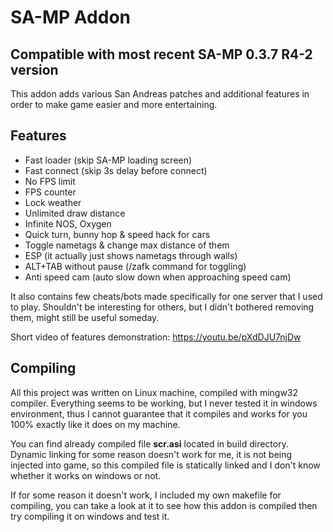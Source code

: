 # SA-MP Addon
## Compatible with most recent SA-MP 0.3.7 R4-2 version

This addon adds various San Andreas patches and additional features in order to make game easier and more entertaining.

## Features

- Fast loader (skip SA-MP loading screen)
- Fast connect (skip 3s delay before connect)
- No FPS limit
- FPS counter
- Lock weather
- Unlimited draw distance
- Infinite NOS, Oxygen
- Quick turn, bunny hop & speed hack for cars
- Toggle nametags & change max distance of them
- ESP (it actually just shows nametags through walls)
- ALT+TAB without pause (/zafk command for toggling)
- Anti speed cam (auto slow down when approaching speed cam)

It also contains few cheats/bots made specifically for one server that I used to play. Shouldn't be interesting for others, but I didn't bothered removing them, might still be useful someday.

Short video of features demonstration: https://youtu.be/pXdDJU7njDw

## Compiling

All this project was written on Linux machine, compiled with mingw32 compiler. Everything seems to be working, but I never tested it in windows environment, thus I cannot guarantee that it compiles and works for you 100% exactly like it does on my machine.

You can find already compiled file **scr.asi** located in build directory. Dynamic linking for some reason doesn't work for me, it is not being injected into game, so this compiled file is statically linked and I don't know whether it works on windows or not.

If for some reason it doesn't work, I included my own makefile for compiling, you can take a look at it to see how this addon is compiled then try compiling it on windows and test it.
